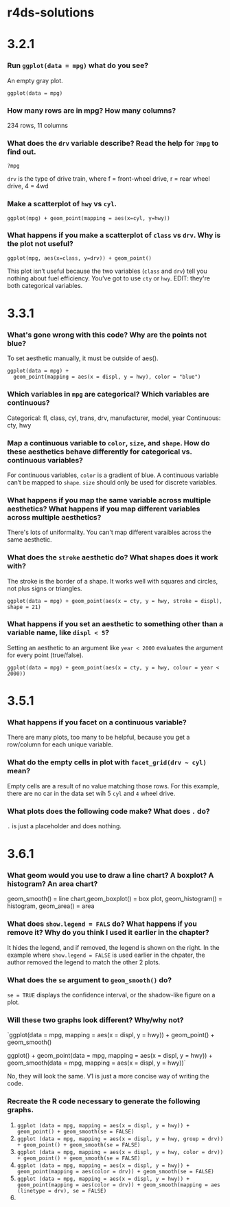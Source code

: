 # r4ds-solutions

# 3.2.1
### Run `ggplot(data = mpg)` what do you see?
An empty gray plot. 
```{r}
ggplot(data = mpg)
```

### How many rows are in mpg? How many columns?
234 rows, 11 columns

### What does the `drv` variable describe?  Read the help for `?mpg` to find out.
```{r}
?mpg
```
`drv` is the type of drive train, where f = front-wheel drive, r = rear wheel drive, 4 = 4wd

### Make a scatterplot of `hwy` vs `cyl`.
```{r}
ggplot(mpg) + geom_point(mapping = aes(x=cyl, y=hwy))
```

### What happens if you make a scatterplot of `class` vs `drv`. Why is the plot not useful?
```{r}
ggplot(mpg, aes(x=class, y=drv)) + geom_point()
```
This plot isn’t useful because the two variables (`class` and `drv`) tell you nothing about fuel efficiency. You’ve got to use `cty` or `hwy`. EDIT: they're both categorical variables.  

# 3.3.1
### What's gone wrong with this code? Why are the points not blue?
To set aesthetic manually, it must be outside of aes(). 
```{r}
ggplot(data = mpg) + 
  geom_point(mapping = aes(x = displ, y = hwy), color = "blue")
```

### Which variables in `mpg` are categorical? Which variables are continuous? 
Categorical: fl, class, cyl, trans, drv, manufacturer, model, year
Continuous: cty, hwy

### Map a continuous variable to `color`, `size`, and `shape`. How do these aesthetics behave differently for categorical vs. continuous variables? 
For continuous variables, `color` is a gradient of blue. A continuous variable can’t be mapped to `shape`. `size` should only be used for discrete variables. 

### What happens if you map the same variable across multiple aesthetics? What happens if you map different variables across multiple aesthetics?
There's lots of uniformality. You can't map different varaibles across the same aesthetic. 

### What does the `stroke` aesthetic do? What shapes does it work with?
The stroke is the border of a shape. It works well with squares and circles, not plus signs or triangles. 
```{r}
ggplot(data = mpg) + geom_point(aes(x = cty, y = hwy, stroke = displ), shape = 21)
```

### What happens if you set an aesthetic to something other than a variable name, like `displ < 5`?
Setting an aesthetic to an argument like `year < 2000` evaluates the argument for every point (true/false). 
```{r}
ggplot(data = mpg) + geom_point(aes(x = cty, y = hwy, colour = year < 2000))
```

# 3.5.1
### What happens if you facet on a continuous variable?
There are many plots, too many to be helpful, because you get a row/column for each unique variable.

### What do the empty cells in plot with `facet_grid(drv ~ cyl)` mean?
Empty cells are a result of no value matching those rows. For this example, there are no car in the data set wih 5 `cyl` and `4` wheel drive.

### What plots does the following code make? What does `.` do?
`.` is just a placeholder and does nothing. 

# 3.6.1
### What geom would you use to draw a line chart? A boxplot? A histogram? An area chart?
geom_smooth() = line chart,geom_boxplot() = box plot, geom_histogram() = histogram, geom_area() = area

### What does `show.legend = FALS` do? What happens if you remove it? Why do you think I used it earlier in the chapter?
It hides the legend, and if removed, the legend is shown on the right. In the example where `show.legend = FALSE` is used earlier in the chpater, the author removed the legend to match the other 2 plots.

### What does the `se` argument to `geom_smooth()` do?
`se = TRUE` displays the confidence interval, or the shadow-like figure on a plot. 

### Will these two graphs look different? Why/why not?
`ggplot(data = mpg, mapping = aes(x = displ, y = hwy)) + 
  geom_point() + 
  geom_smooth()

ggplot() + 
  geom_point(data = mpg, mapping = aes(x = displ, y = hwy)) + 
  geom_smooth(data = mpg, mapping = aes(x = displ, y = hwy))`
 
 No, they will look the same. V1 is just a more concise way of writing the code. 
### Recreate the R code necessary to generate the following graphs.
1. `ggplot (data = mpg, mapping = aes(x = displ, y = hwy)) + geom_point() + geom_smooth(se = FALSE)`
2. `ggplot (data = mpg, mapping = aes(x = displ, y = hwy, group = drv)) + geom_point() + geom_smooth(se = FALSE)`
3. `ggplot (data = mpg, mapping = aes(x = displ, y = hwy, color = drv)) + geom_point() + geom_smooth(se = FALSE)`
4. `ggplot (data = mpg, mapping = aes(x = displ, y = hwy)) + geom_point(mapping = aes(color = drv)) + geom_smooth(se = FALSE)`
5. `ggplot (data = mpg, mapping = aes(x = displ, y = hwy)) + geom_point(mapping = aes(color = drv)) + geom_smooth(mapping = aes (linetype = drv), se = FALSE)`
6. 
